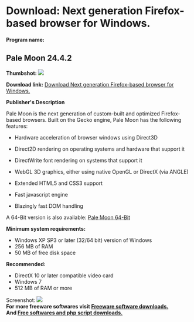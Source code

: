 # Download: Next generation Firefox-based browser for Windows.

**Program name:**

## Pale Moon 24.4.2

  
**Thumbshot:** ![](http://www.freewarefiles.com/screenshot/palemoon9_md.jpg)   
  
**Download link:** [Download Next generation Firefox-based browser for Windows.](http://freesoftwares.boysofts.com/Pale-Moon-4_program_65698.html)  
  


**Publisher's Description**  
  


Pale Moon is the next generation of custom-built and optimized Firefox-based browsers. Built on the Gecko engine, Pale Moon has the following features: 

  * Hardware acceleration of browser windows using Direct3D
  * Direct2D rendering on operating systems and hardware that support it
  * DirectWrite font rendering on systems that support it
  * WebGL 3D graphics, either using native OpenGL or DirectX (via ANGLE)  

  * Extended HTML5 and CSS3 support
  * Fast javascript engine
  * Blazingly fast DOM handling

A 64-Bit version is also available: [Pale Moon 64-Bit](http://www.palemoon.org/palemoon-x64.shtml)

**Minimum system requirements:**

  * Windows XP SP3 or later (32/64 bit) version of Windows
  * 256 MB of RAM
  * 50 MB of free disk space

**Recommended:**

  * DirectX 10 or later compatible video card
  * Windows 7
  * 512 MB of RAM or more

  
  
Screenshot: ![](http://www.freewarefiles.com/screenshot/palemoon9.jpg)   
**For more freeware softwares visit [Freeware software downloads.](http://freesoftwares.boysofts.com/)**   
**And [Free softwares and php script downloads.](http://www.boysofts.com/)**
